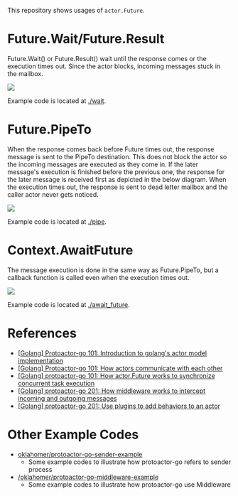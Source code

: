 This repository shows usages of `actor.Future`.

# Future.Wait/Future.Result
Future.Wait() or Future.Result() wait until the response comes or the execution times out.
Since the actor blocks, incoming messages stuck in the mailbox.

![](https://raw.githubusercontent.com/oklahomer/protoactor-go-future-example/master/docs/wait/timeline.png)

Example code is located at [./wait](https://github.com/oklahomer/protoactor-go-future-example/tree/master/wait).

# Future.PipeTo
When the response comes back before Future times out, the response message is sent to the PipeTo destination.
This does not block the actor so the incoming messages are executed as they come in.
If the later message's execution is finished before the previous one, the response for the later message is received first as depicted in the below diagram.
When the execution times out, the response is sent to dead letter mailbox and the caller actor never gets noticed.

![](https://raw.githubusercontent.com/oklahomer/protoactor-go-future-example/master/docs/pipe/timeline.png)

Example code is located at [./pipe](https://github.com/oklahomer/protoactor-go-future-example/tree/master/pipe).

# Context.AwaitFuture
The message execution is done in the same way as Future.PipeTo, but a callback function is called even when the execution times out.

![](https://raw.githubusercontent.com/oklahomer/protoactor-go-future-example/master/docs/await_future/timeline.png)

Example code is located at [./await_future](https://github.com/oklahomer/protoactor-go-future-example/tree/master/await_future).

# References
- [[Golang] Protoactor-go 101: Introduction to golang's actor model implementation](https://blog.oklahome.net/2018/07/protoactor-go-introduction.html)
- [[Golang] Protoactor-go 101: How actors communicate with each other](https://blog.oklahome.net/2018/09/protoactor-go-messaging-protocol.html)
- [[Golang] protoactor-go 101: How actor.Future works to synchronize concurrent task execution](https://blog.oklahome.net/2018/11/protoactor-go-how-future-works.html)
- [[Golang] protoactor-go 201: How middleware works to intercept incoming and outgoing messages](https://blog.oklahome.net/2018/11/protoactor-go-middleware.html)
- [[Golang] protoactor-go 201: Use plugins to add behaviors to an actor](https://blog.oklahome.net/2018/12/protoactor-go-use-plugin-to-add-behavior.html)

# Other Example Codes
- [oklahomer/protoactor-go-sender-example](https://github.com/oklahomer/protoactor-go-sender-example)
  - Some example codes to illustrate how protoactor-go refers to sender process
- [/oklahomer/protoactor-go-middleware-example](https://github.com/oklahomer/protoactor-go-middleware-example)
  - Some example codes to illustrate how protoactor-go use Middleware
